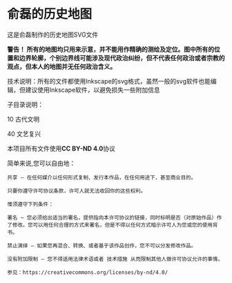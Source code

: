 # 俞磊的历史地图

这是俞磊制作的历史地图SVG文件


**警告！ 所有的地图均只用来示意，并不能用作精确的测绘及定位。图中所有的位置和边界轮廓，个别边界线可能涉及现代政治纠纷，但不代表任何政治或者宗教的观点，但本人的地图并无任何政治含义。**

技术说明：所有的文件都使用Inkscape的svg格式，虽然一般的svg软件也能编辑，但建议使用Inkscape软件，以避免损失一些附加信息

子目录说明：

10  古代文明

40  文艺复兴

本项目所有文件使用**CC BY-ND 4.0**协议

简单来说,您可以自由地：

    共享 — 在任何媒介以任何形式复制、发行本作品，在任何用途下，甚至商业目的。

    只要你遵守许可协议条款，许可人就无法收回你的这些权利。

    惟须遵守下列条件：

    署名 — 您必须给出适当的署名，提供指向本许可协议的链接，同时标明是否（对原始作品）作了修改。您可以用任何合理的方式来署名，但是不得以任何方式暗示许可人为您或您的使用背书。

    禁止演绎 — 如果您再混合、转换、或者基于该作品创作，您不可以分发修改作品。

    没有附加限制 — 您不得适用法律术语或者 技术措施 从而限制其他人做许可协议允许的事情。

    参见：https://creativecommons.org/licenses/by-nd/4.0/


